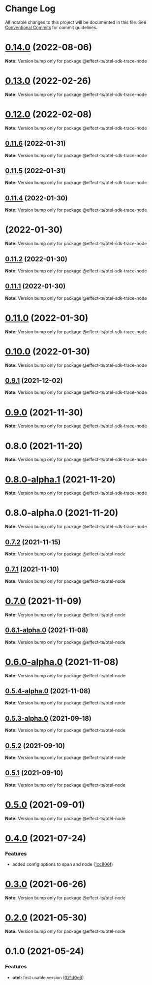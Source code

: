 # Change Log

All notable changes to this project will be documented in this file.
See [Conventional Commits](https://conventionalcommits.org) for commit guidelines.

# [0.14.0](https://github.com/Effect-TS/otel/compare/@effect-ts/otel-sdk-trace-node@0.13.0...@effect-ts/otel-sdk-trace-node@0.14.0) (2022-08-06)

**Note:** Version bump only for package @effect-ts/otel-sdk-trace-node





# [0.13.0](https://github.com/Effect-TS/otel/compare/@effect-ts/otel-sdk-trace-node@0.12.0...@effect-ts/otel-sdk-trace-node@0.13.0) (2022-02-26)

**Note:** Version bump only for package @effect-ts/otel-sdk-trace-node





# [0.12.0](https://github.com/Effect-TS/otel/compare/@effect-ts/otel-sdk-trace-node@0.11.6...@effect-ts/otel-sdk-trace-node@0.12.0) (2022-02-08)

**Note:** Version bump only for package @effect-ts/otel-sdk-trace-node





## [0.11.6](https://github.com/Effect-TS/otel/compare/@effect-ts/otel-sdk-trace-node@0.11.5...@effect-ts/otel-sdk-trace-node@0.11.6) (2022-01-31)

**Note:** Version bump only for package @effect-ts/otel-sdk-trace-node





## [0.11.5](https://github.com/Effect-TS/otel/compare/@effect-ts/otel-sdk-trace-node@0.11.4...@effect-ts/otel-sdk-trace-node@0.11.5) (2022-01-31)

**Note:** Version bump only for package @effect-ts/otel-sdk-trace-node





## [0.11.4](https://github.com/Effect-TS/otel/compare/@effect-ts/otel-sdk-trace-node@0.11.2...@effect-ts/otel-sdk-trace-node@0.11.4) (2022-01-30)

**Note:** Version bump only for package @effect-ts/otel-sdk-trace-node





#  (2022-01-30)

**Note:** Version bump only for package @effect-ts/otel-sdk-trace-node





## [0.11.2](https://github.com/Effect-TS/otel/compare/@effect-ts/otel-sdk-trace-node@0.11.1...@effect-ts/otel-sdk-trace-node@0.11.2) (2022-01-30)

**Note:** Version bump only for package @effect-ts/otel-sdk-trace-node





## [0.11.1](https://github.com/Effect-TS/otel/compare/@effect-ts/otel-sdk-trace-node@0.11.0...@effect-ts/otel-sdk-trace-node@0.11.1) (2022-01-30)

**Note:** Version bump only for package @effect-ts/otel-sdk-trace-node





# [0.11.0](https://github.com/Effect-TS/otel/compare/@effect-ts/otel-sdk-trace-node@0.9.1...@effect-ts/otel-sdk-trace-node@0.11.0) (2022-01-30)

**Note:** Version bump only for package @effect-ts/otel-sdk-trace-node





# [0.10.0](https://github.com/Effect-TS/otel/compare/@effect-ts/otel-sdk-trace-node@0.9.1...@effect-ts/otel-sdk-trace-node@0.10.0) (2022-01-30)

**Note:** Version bump only for package @effect-ts/otel-sdk-trace-node





## [0.9.1](https://github.com/Effect-TS/otel/compare/@effect-ts/otel-sdk-trace-node@0.9.0...@effect-ts/otel-sdk-trace-node@0.9.1) (2021-12-02)

**Note:** Version bump only for package @effect-ts/otel-sdk-trace-node





# [0.9.0](https://github.com/Effect-TS/otel/compare/@effect-ts/otel-sdk-trace-node@0.8.0...@effect-ts/otel-sdk-trace-node@0.9.0) (2021-11-30)

**Note:** Version bump only for package @effect-ts/otel-sdk-trace-node





# 0.8.0 (2021-11-20)

**Note:** Version bump only for package @effect-ts/otel-sdk-trace-node





# [0.8.0-alpha.1](https://github.com/Effect-TS/otel/compare/@effect-ts/otel-sdk-trace-node@0.9.0-alpha.0...@effect-ts/otel-sdk-trace-node@0.8.0-alpha.1) (2021-11-20)

**Note:** Version bump only for package @effect-ts/otel-sdk-trace-node





# 0.8.0-alpha.0 (2021-11-20)

**Note:** Version bump only for package @effect-ts/otel-sdk-trace-node





## [0.7.2](https://github.com/Effect-TS/otel/compare/@effect-ts/otel-node@0.7.1...@effect-ts/otel-node@0.7.2) (2021-11-15)

**Note:** Version bump only for package @effect-ts/otel-node





## [0.7.1](https://github.com/Effect-TS/otel/compare/@effect-ts/otel-node@0.7.0...@effect-ts/otel-node@0.7.1) (2021-11-10)

**Note:** Version bump only for package @effect-ts/otel-node





# [0.7.0](https://github.com/Effect-TS/otel/compare/@effect-ts/otel-node@0.6.1-alpha.0...@effect-ts/otel-node@0.7.0) (2021-11-09)

**Note:** Version bump only for package @effect-ts/otel-node





## [0.6.1-alpha.0](https://github.com/Effect-TS/otel/compare/@effect-ts/otel-node@0.6.0-alpha.0...@effect-ts/otel-node@0.6.1-alpha.0) (2021-11-08)

**Note:** Version bump only for package @effect-ts/otel-node





# [0.6.0-alpha.0](https://github.com/Effect-TS/otel/compare/@effect-ts/otel-node@0.5.4-alpha.0...@effect-ts/otel-node@0.6.0-alpha.0) (2021-11-08)

**Note:** Version bump only for package @effect-ts/otel-node





## [0.5.4-alpha.0](https://github.com/Effect-TS/otel/compare/@effect-ts/otel-node@0.5.3-alpha.0...@effect-ts/otel-node@0.5.4-alpha.0) (2021-11-08)

**Note:** Version bump only for package @effect-ts/otel-node





## [0.5.3-alpha.0](https://github.com/Effect-TS/otel/compare/@effect-ts/otel-node@0.5.2...@effect-ts/otel-node@0.5.3-alpha.0) (2021-09-18)

**Note:** Version bump only for package @effect-ts/otel-node





## [0.5.2](https://github.com/Effect-TS/otel/compare/@effect-ts/otel-node@0.5.1...@effect-ts/otel-node@0.5.2) (2021-09-10)

**Note:** Version bump only for package @effect-ts/otel-node





## [0.5.1](https://github.com/Effect-TS/otel/compare/@effect-ts/otel-node@0.5.0...@effect-ts/otel-node@0.5.1) (2021-09-10)

**Note:** Version bump only for package @effect-ts/otel-node





# [0.5.0](https://github.com/Effect-TS/otel/compare/@effect-ts/otel-node@0.4.0...@effect-ts/otel-node@0.5.0) (2021-09-01)

**Note:** Version bump only for package @effect-ts/otel-node





# [0.4.0](https://github.com/Effect-TS/otel/compare/@effect-ts/otel-node@0.3.0...@effect-ts/otel-node@0.4.0) (2021-07-24)


### Features

* added config options to span and node ([1cc806f](https://github.com/Effect-TS/otel/commit/1cc806f8a16d779faca32603af7ee3bff5f32b98))





# [0.3.0](https://github.com/Effect-TS/otel/compare/@effect-ts/otel-node@0.2.0...@effect-ts/otel-node@0.3.0) (2021-06-26)

**Note:** Version bump only for package @effect-ts/otel-node





# [0.2.0](https://github.com/Effect-TS/otel/compare/@effect-ts/otel-node@0.1.0...@effect-ts/otel-node@0.2.0) (2021-05-30)

**Note:** Version bump only for package @effect-ts/otel-node





# 0.1.0 (2021-05-24)


### Features

* **otel:** first usable version ([021d0e6](https://github.com/Effect-TS/otel/commit/021d0e66f8ba4173e1f42057ed2b306c68854982))

